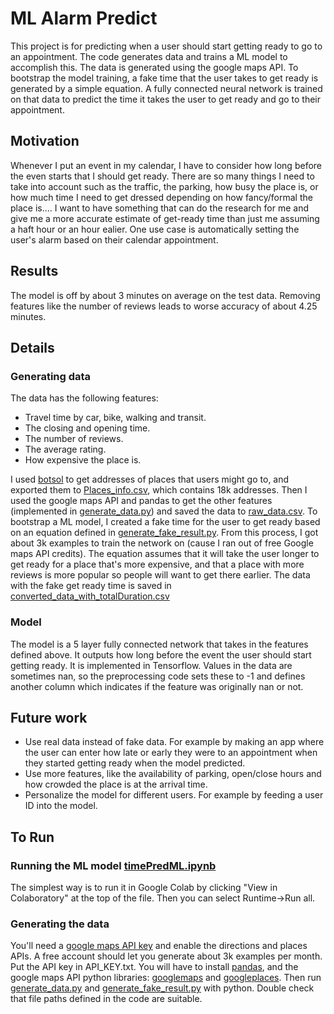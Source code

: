 # ML Alarm Predict
This project is for predicting when a user should start getting ready to go to an appointment. The code generates data and trains a ML model to accomplish this. The data is generated using the google maps API. To bootstrap the model training, a fake time that the user takes to get ready is generated by a simple equation. A fully connected neural network is trained on that data to predict the time it takes the user to get ready and go to their appointment.
## Motivation
Whenever I put an event in my calendar, I have to consider how long before the even starts that I should get ready. There are so many things I need to take into account such as the traffic, the parking, how busy the place is, or how much time I need to get dressed depending on how fancy/formal the place is.... I want to have something that can do the research for me and give me a more accurate estimate of get-ready time than just me assuming a haft hour or an hour ealier. One use case is automatically setting the user's alarm based on their calendar appointment.
## Results
The model is off by about 3 minutes on average on the test data. Removing features like the number of reviews leads to worse accuracy of about 4.25 minutes. 

## Details
### Generating data
The data has the following features:

 - Travel time by car, bike, walking and transit.
 - The closing and opening time.
 - The number of reviews.
 - The average rating.
 - How expensive the place is.

I used [botsol](http://www.botsol.com/Products/GoogleMapsCrawler) to get addresses of places that users might go to, and exported them to [Places_info.csv](https://github.com/wichersq/alarm-predict-ML/blob/master/Data/Places_info.csv), which contains 18k addresses. Then I used the google maps API and pandas to get the other features (implemented in [generate_data.py](https://github.com/wichersq/alarm-predict-ML/blob/master/generate_data.py)) and saved the data to [raw_data.csv](https://github.com/wichersq/alarm-predict-ML/blob/master/Data/raw_data.csv "raw_data.csv"). To bootstrap a ML model, I created a fake time for the user to get ready based on an equation defined in [generate_fake_result.py](https://github.com/wichersq/alarm-predict-ML/blob/master/generate_fake_result.py "generate_fake_result.py"). From this process, I got about 3k examples to train the network on (cause I ran out of free Google maps API credits). The equation assumes that it will take the user longer to get ready for a place that's more expensive, and that a place with more reviews is more popular so people will want to get there earlier. The data with the fake get ready time is saved in [converted_data_with_totalDuration.csv](https://github.com/wichersq/alarm-predict-ML/blob/master/Data/converted_data_with_totalDuration.csv "converted_data_with_totalDuration.csv")
### Model
The model is a 5 layer fully connected network that takes in the features defined above. It outputs how long before the event the user should start getting ready. It is implemented in Tensorflow. Values in the data are sometimes nan, so the preprocessing code sets these to -1 and defines another column which indicates if the feature was originally nan or not.
## Future work

 - Use real data instead of fake data. For example by making an app where the user can enter how late or early they were to an appointment when they started getting ready when the model predicted.
 - Use more features, like the availability of parking, open/close hours and how crowded the place is at the arrival time.
 - Personalize the model for different users. For example by feeding a user ID into the model.

## To Run
### Running the ML model [timePredML.ipynb](https://github.com/wichersq/alarm-predict-ML/blob/master/timePredML.ipynb "timePredML.ipynb")
The simplest way is to run it in Google Colab by clicking "View in Colaboratory" at the top of the file. Then you can select Runtime->Run all.
### Generating the data
You'll need a [google maps API key](https://developers.google.com/maps/documentation/javascript/get-api-key) and enable the directions and places APIs. A free account should let you generate about 3k examples per month. Put the API key in API_KEY.txt.
You will have to install [pandas](https://pandas.pydata.org/), and the google maps API python libraries: [googlemaps](https://github.com/googlemaps/google-maps-services-python) and [googleplaces](https://github.com/slimkrazy/python-google-places).
Then run [generate_data.py](https://github.com/wichersq/alarm-predict-ML/blob/master/generate_data.py "generate_data.py") and [generate_fake_result.py](https://github.com/wichersq/alarm-predict-ML/blob/master/generate_fake_result.py "generate_fake_result.py") with python. Double check that file paths defined in the code are suitable.
